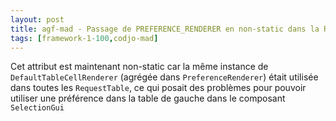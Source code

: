 ```yaml
---
layout: post
title: agf-mad - Passage de PREFERENCE_RENDERER en non-static dans la RequestTable
tags: [framework-1-100,codjo-mad]
---
```

Cet attribut est maintenant non-static car la même instance de ```DefaultTableCellRenderer``` (agrégée dans ```PreferenceRenderer```) était utilisée dans toutes les ```RequestTable```, ce qui posait des problèmes pour pouvoir utiliser une préférence dans la table de gauche dans le composant ```SelectionGui```